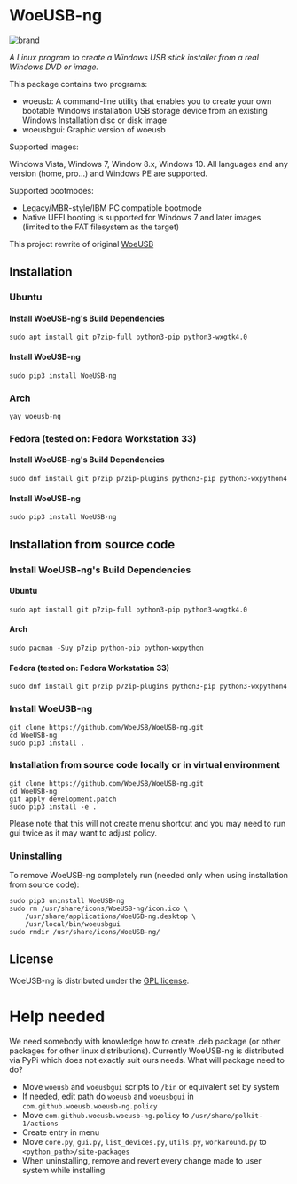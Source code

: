 # WoeUSB-ng
![brand](https://raw.githubusercontent.com/WoeUSB/WoeUSB-ng/master/WoeUSB/data/woeusb-logo.png)

_A Linux program to create a Windows USB stick installer from a real Windows DVD or image._

This package contains two programs:

* woeusb: A command-line utility that enables you to create your own bootable Windows installation USB storage device from an existing Windows Installation disc or disk image
* woeusbgui: Graphic version of woeusb

Supported images:

Windows Vista, Windows 7, Window 8.x, Windows 10. All languages and any version (home, pro...) and Windows PE are supported.

Supported bootmodes:

* Legacy/MBR-style/IBM PC compatible bootmode
* Native UEFI booting is supported for Windows 7 and later images (limited to the FAT filesystem as the target)

This project rewrite of original [WoeUSB](https://github.com/slacka/WoeUSB) 

## Installation

### Ubuntu
#### Install WoeUSB-ng's Build Dependencies
```shell
sudo apt install git p7zip-full python3-pip python3-wxgtk4.0 
```

#### Install WoeUSB-ng
```shell
sudo pip3 install WoeUSB-ng
```

### Arch
```shell
yay woeusb-ng
```

### Fedora (tested on: Fedora Workstation 33)
#### Install WoeUSB-ng's Build Dependencies
```shell
sudo dnf install git p7zip p7zip-plugins python3-pip python3-wxpython4
```

#### Install WoeUSB-ng
```shell
sudo pip3 install WoeUSB-ng
```

## Installation from source code

### Install WoeUSB-ng's Build Dependencies
#### Ubuntu
```shell
sudo apt install git p7zip-full python3-pip python3-wxgtk4.0 
```
#### Arch
```shell
sudo pacman -Suy p7zip python-pip python-wxpython
```
#### Fedora (tested on: Fedora Workstation 33) 
```shell
sudo dnf install git p7zip p7zip-plugins python3-pip python3-wxpython4
```
### Install WoeUSB-ng
```shell
git clone https://github.com/WoeUSB/WoeUSB-ng.git
cd WoeUSB-ng
sudo pip3 install .
```

### Installation from source code locally or in virtual environment 
```shell
git clone https://github.com/WoeUSB/WoeUSB-ng.git
cd WoeUSB-ng
git apply development.patch
sudo pip3 install -e .
```
Please note that this will not create menu shortcut and you may need to run gui twice as it may want to adjust policy. 

### Uninstalling

To remove WoeUSB-ng completely run (needed only when using installation from source code):
```shell
sudo pip3 uninstall WoeUSB-ng
sudo rm /usr/share/icons/WoeUSB-ng/icon.ico \
    /usr/share/applications/WoeUSB-ng.desktop \
    /usr/local/bin/woeusbgui
sudo rmdir /usr/share/icons/WoeUSB-ng/
```

## License
WoeUSB-ng is distributed under the [GPL license](https://github.com/WoeUSB/WoeUSB-ng/blob/master/COPYING).

# Help needed
We need somebody with knowledge how to create .deb package (or other packages for other linux distributions).
Currently WoeUSB-ng is distributed via PyPi which does not exactly suit ours needs.
What will package need to do? 
- Move `woeusb` and `woeusbgui` scripts to `/bin` or equivalent set by system
- If needed, edit path do `woeusb` and `woeusbgui` in `com.github.woeusb.woeusb-ng.policy`
- Move `com.github.woeusb.woeusb-ng.policy` to `/usr/share/polkit-1/actions`
- Create entry in menu
- Move `core.py`, `gui.py`, `list_devices.py`, `utils.py`, `workaround.py` to `<python_path>/site-packages`
- When uninstalling, remove and revert every change made to user system while installing

